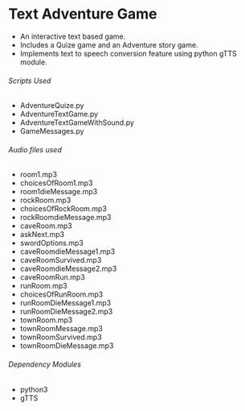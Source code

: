 Text Adventure Game
===================

- An interactive text based game.
- Includes a Quize game and an Adventure story game.
- Implements text to speech conversion feature using python gTTS module.

###### Scripts Used ######

* AdventureQuize.py
* AdventureTextGame.py
* AdventureTextGameWithSound.py
* GameMessages.py

###### Audio files used ######

* room1.mp3
* choicesOfRoom1.mp3
* room1dieMessage.mp3
* rockRoom.mp3
* choicesOfRockRoom.mp3
* rockRoomdieMessage.mp3
* caveRoom.mp3
* askNext.mp3
* swordOptions.mp3
* caveRoomdieMessage1.mp3
* caveRoomSurvived.mp3
* caveRoomdieMessage2.mp3
* caveRoomRun.mp3
* runRoom.mp3
* choicesOfRunRoom.mp3
* runRoomDieMessage1.mp3
* runRoomDieMessage2.mp3
* townRoom.mp3
* townRoomMessage.mp3
* townRoomSurvived.mp3
* townRoomDieMessage.mp3

###### Dependency Modules ######
* python3
* gTTS
